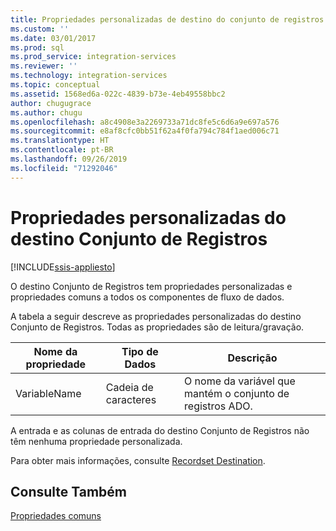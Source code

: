 ```yaml
---
title: Propriedades personalizadas de destino do conjunto de registros | Microsoft Docs
ms.custom: ''
ms.date: 03/01/2017
ms.prod: sql
ms.prod_service: integration-services
ms.reviewer: ''
ms.technology: integration-services
ms.topic: conceptual
ms.assetid: 1568ed6a-022c-4839-b73e-4eb49558bbc2
author: chugugrace
ms.author: chugu
ms.openlocfilehash: a8c4908e3a2269733a71dc8fe5c6d6a9e697a576
ms.sourcegitcommit: e8af8cfc0bb51f62a4f0fa794c784f1aed006c71
ms.translationtype: HT
ms.contentlocale: pt-BR
ms.lasthandoff: 09/26/2019
ms.locfileid: "71292046"
---
```

# <a name="recordset-destination-custom-properties"></a>Propriedades personalizadas do destino Conjunto de Registros

[!INCLUDE[ssis-appliesto](../../includes/ssis-appliesto-ssvrpluslinux-asdb-asdw-xxx.md)]


  O destino Conjunto de Registros tem propriedades personalizadas e propriedades comuns a todos os componentes de fluxo de dados.  
  
 A tabela a seguir descreve as propriedades personalizadas do destino Conjunto de Registros. Todas as propriedades são de leitura/gravação.  
  
|Nome da propriedade|Tipo de Dados|Descrição|  
|-------------------|---------------|-----------------|  
|VariableName|Cadeia de caracteres|O nome da variável que mantém o conjunto de registros ADO.|  
  
 A entrada e as colunas de entrada do destino Conjunto de Registros não têm nenhuma propriedade personalizada.  
  
 Para obter mais informações, consulte [Recordset Destination](../../integration-services/data-flow/recordset-destination.md).  
  
## <a name="see-also"></a>Consulte Também  
 [Propriedades comuns](https://msdn.microsoft.com/library/51973502-5cc6-4125-9fce-e60fa1b7b796)  
  
  
